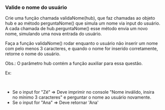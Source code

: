 ### Valide o nome do usuário ###

Crie uma função chamada validaNome(hub), que faz chamadas ao objeto hub e ao método perguntaNome() que simula um nome via input do usuário. A cada chamada de hub.perguntaNome() esse método envia um novo nome, simulando uma nova entrada do usuário.

Faça a função validaNome() rodar enquanto o usuário não inserir um nome com pelo menos 3 caracteres, e quando o nome for inserido corretamente, retorne o nome do usuário.

Obs.: O parâmetro hub contém a função auxiliar para essa questão.

﻿Ex:

﻿

* Se o input for "Zé" =\> Deve imprimir no console "Nome inválido, insira no mínimo 3 caracteres" e perguntar o nome ao usuário novamente.
* Se o input for "Ana" =\> Deve retornar 'Ana'